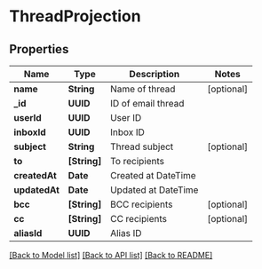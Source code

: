 # ThreadProjection

## Properties
Name | Type | Description | Notes
------------ | ------------- | ------------- | -------------
**name** | **String** | Name of thread | [optional] 
**_id** | **UUID** | ID of email thread | 
**userId** | **UUID** | User ID | 
**inboxId** | **UUID** | Inbox ID | 
**subject** | **String** | Thread subject | [optional] 
**to** | **[String]** | To recipients | 
**createdAt** | **Date** | Created at DateTime | 
**updatedAt** | **Date** | Updated at DateTime | 
**bcc** | **[String]** | BCC recipients | [optional] 
**cc** | **[String]** | CC recipients | [optional] 
**aliasId** | **UUID** | Alias ID | 

[[Back to Model list]](../README#documentation-for-models) [[Back to API list]](../README#documentation-for-api-endpoints) [[Back to README]](../README)


